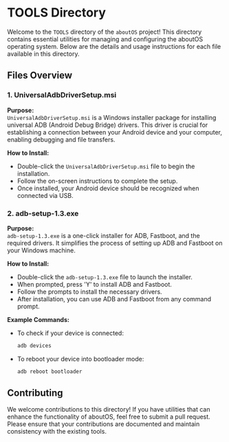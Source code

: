 # TOOLS Directory

Welcome to the `TOOLS` directory of the `aboutOS` project! This directory contains essential utilities for managing and configuring the aboutOS operating system. Below are the details and usage instructions for each file available in this directory.

## Files Overview

### 1. **UniversalAdbDriverSetup.msi**

**Purpose:**  
`UniversalAdbDriverSetup.msi` is a Windows installer package for installing universal ADB (Android Debug Bridge) drivers. This driver is crucial for establishing a connection between your Android device and your computer, enabling debugging and file transfers.

**How to Install:**
- Double-click the `UniversalAdbDriverSetup.msi` file to begin the installation.
- Follow the on-screen instructions to complete the setup.
- Once installed, your Android device should be recognized when connected via USB.

### 2. **adb-setup-1.3.exe**

**Purpose:**  
`adb-setup-1.3.exe` is a one-click installer for ADB, Fastboot, and the required drivers. It simplifies the process of setting up ADB and Fastboot on your Windows machine.

**How to Install:**
- Double-click the `adb-setup-1.3.exe` file to launch the installer.
- When prompted, press 'Y' to install ADB and Fastboot.
- Follow the prompts to install the necessary drivers.
- After installation, you can use ADB and Fastboot from any command prompt.

**Example Commands:**
- To check if your device is connected:
    ```bash
    adb devices
    ```
- To reboot your device into bootloader mode:
    ```bash
    adb reboot bootloader
    ```

## Contributing

We welcome contributions to this directory! If you have utilities that can enhance the functionality of aboutOS, feel free to submit a pull request. Please ensure that your contributions are documented and maintain consistency with the existing tools.
